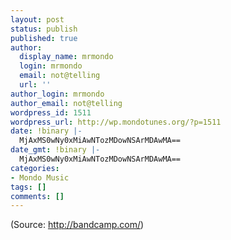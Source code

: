 ```yaml
---
layout: post
status: publish
published: true
author:
  display_name: mrmondo
  login: mrmondo
  email: not@telling
  url: ''
author_login: mrmondo
author_email: not@telling
wordpress_id: 1511
wordpress_url: http://wp.mondotunes.org/?p=1511
date: !binary |-
  MjAxMS0wNy0xMiAwNTozMDowNSArMDAwMA==
date_gmt: !binary |-
  MjAxMS0wNy0xMiAwNTozMDowNSArMDAwMA==
categories:
- Mondo Music
tags: []
comments: []
---
```

&#013;
<div class="attribution">(<span>Source:</span> <a href="http://bandcamp.com/">http://bandcamp.com/</a>)</div>
